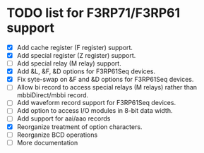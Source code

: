 TODO list for F3RP71/F3RP61 support
====

- [x] Add cache register (F register) support.
- [x] Add special register (Z register) support.
- [ ] Add special relay (M relay) support.
- [x] Add &L, &F, &D options for F3RP61Seq devices.
- [x] Fix syte-swap on &F and &D options for F3RP61Seq devices.
- [ ] Allow bi record to access special relays (M relays) rather than mbbiDirect/mbbi record.
- [ ] Add waveform record support for F3RP61Seq devices.
- [ ] Add option to access I/O modules in 8-bit data width.
- [ ] Add support for aai/aao records
- [x] Reorganize treatment of option characters.
- [ ] Reorganize BCD operations
- [ ] More documentation
